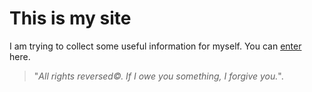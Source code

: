 # This is my site

I am trying to collect some useful information
for myself. You can [enter](https://vl-rw.github.io/site/) here.

>"_All rights reversed©. If I owe you something, I forgive you._".
